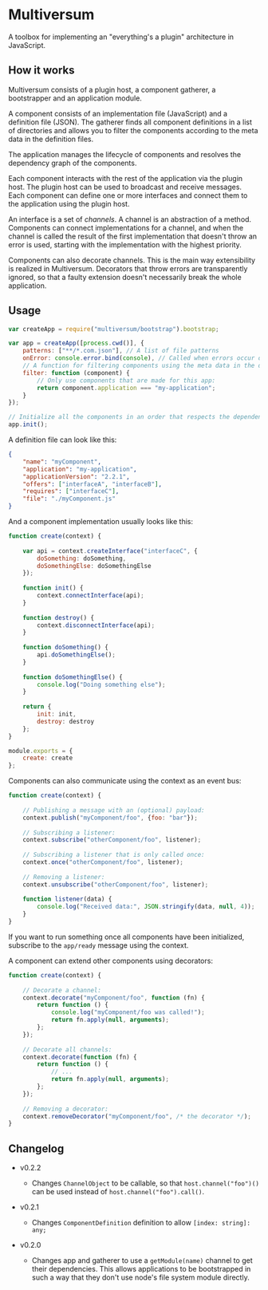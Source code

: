 
# Multiversum

A toolbox for implementing an "everything's a plugin" architecture in JavaScript.

## How it works

Multiversum consists of a plugin host, a component gatherer, a bootstrapper and an application
module.

A component consists of an implementation file (JavaScript) and a definition file (JSON).
The gatherer finds all component definitions in a list of directories and allows you to
filter the components according to the meta data in the definition files.

The application manages the lifecycle of components and resolves the dependency graph of
the components.

Each component interacts with the rest of the application via the plugin host. The plugin
host can be used to broadcast and receive messages. Each component can define one or more
interfaces and connect them to the application using the plugin host.

An interface is a set of *channels*. A channel is an abstraction of a method. Components can
connect implementations for a channel, and when the channel is called the result of the
first implementation that doesn't throw an error is used, starting with the implementation
with the highest priority.

Components can also decorate channels. This is the main way extensibility is realized
in Multiversum. Decorators that throw errors are transparently ignored, so that a faulty
extension doesn't necessarily break the whole application.

## Usage

```js
var createApp = require("multiversum/bootstrap").bootstrap;

var app = createApp([process.cwd()], {
    patterns: ["**/*.com.json"], // A list of file patterns
    onError: console.error.bind(console), // Called when errors occur during the bootstrap phase
    // A function for filtering components using the meta data in the definition files:
    filter: function (component) {
        // Only use components that are made for this app:
        return component.application === "my-application";
    }
});

// Initialize all the components in an order that respects the dependencies of each component:
app.init();
```

A definition file can look like this:

```json
{
    "name": "myComponent",
    "application": "my-application",
    "applicationVersion": "2.2.1",
    "offers": ["interfaceA", "interfaceB"],
    "requires": ["interfaceC"],
    "file": "./myComponent.js"
}
```

And a component implementation usually looks like this:

```js
function create(context) {
    
    var api = context.createInterface("interfaceC", {
        doSomething: doSomething,
        doSomethingElse: doSomethingElse
    });
    
    function init() {
        context.connectInterface(api);
    }
    
    function destroy() {
        context.disconnectInterface(api);
    }
    
    function doSomething() {
        api.doSomethingElse();
    }
    
    function doSomethingElse() {
        console.log("Doing something else");
    }
    
    return {
        init: init,
        destroy: destroy
    };
}

module.exports = {
    create: create
};

```

Components can also communicate using the context as an event bus:

```js
function create(context) {
    
    // Publishing a message with an (optional) payload:
    context.publish("myComponent/foo", {foo: "bar"});
    
    // Subscribing a listener:
    context.subscribe("otherComponent/foo", listener);
    
    // Subscribing a listener that is only called once:
    context.once("otherComponent/foo", listener);
    
    // Removing a listener:
    context.unsubscribe("otherComponent/foo", listener);
    
    function listener(data) {
        console.log("Received data:", JSON.stringify(data, null, 4));
    }
}
```

If you want to run something once all components have been initialized, subscribe to the
`app/ready` message using the context.

A component can extend other components using decorators:

```js
function create(context) {
    
    // Decorate a channel:
    context.decorate("myComponent/foo", function (fn) {
        return function () {
            console.log("myComponent/foo was called!");
            return fn.apply(null, arguments);
        };
    });
    
    // Decorate all channels:
    context.decorate(function (fn) {
        return function () {
            // ...
            return fn.apply(null, arguments);
        };
    });
    
    // Removing a decorator:
    context.removeDecorator("myComponent/foo", /* the decorator */);
}
```

## Changelog

* v0.2.2
  * Changes `ChannelObject` to be callable, so that `host.channel("foo")()` can be used
    instead of `host.channel("foo").call()`.

* v0.2.1
  * Changes `ComponentDefinition` definition to allow `[index: string]: any;`

* v0.2.0
  * Changes app and gatherer to use a `getModule(name)` channel to get their dependencies.
    This allows applications to be bootstrapped in such a way that they don't use node's file
    system module directly.
